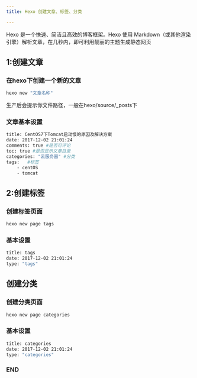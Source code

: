 ```yaml
---
title: Hexo 创建文章、标签、分类

---
```

Hexo 是一个快速、简洁且高效的博客框架。Hexo 使用 Markdown（或其他渲染引擎）解析文章，在几秒内，即可利用靓丽的主题生成静态网页

## 1:创建文章

### 在hexo下创建一个新的文章

``` bash
hexo new "文章名称"
```

生产后会提示你文件路径，一般在hexo/source/_posts下

### 文章基本设置

``` bash
title: CentOS7下Tomcat启动慢的原因及解决方案
date: 2017-12-02 21:01:24
comments: true #是否可评论
toc: true #是否显示文章目录
categories: "云服务器" #分类
tags:   #标签
	- centOS
	- tomcat
```
## 2:创建标签
### 创建标签页面

``` bash
hexo new page tags
``` 
### 基本设置
``` bash
title: tags
date: 2017-12-02 21:01:24
type: "tags"
``` 
## 创建分类
### 创建分类页面
``` bash
hexo new page categories
```
### 基本设置
``` bash
title: categories
date: 2017-12-02 21:01:24
type: "categories"
```

### END